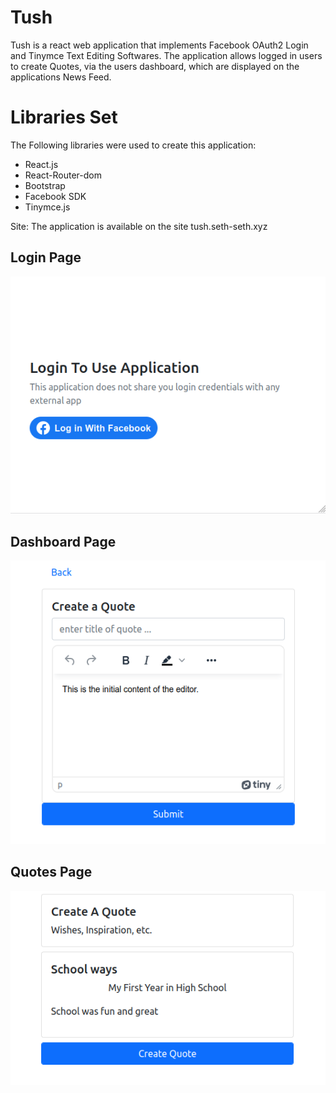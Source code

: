 # Tush

Tush is a react web application that implements Facebook OAuth2 Login and Tinymce Text Editing Softwares. The application allows logged in users to create Quotes, via the users dashboard, which are displayed on the applications News Feed.

# Libraries Set

The Following libraries were used to create this application:

- React.js
- React-Router-dom
- Bootstrap
- Facebook SDK
- Tinymce.js

Site: The application is available on the site tush.seth-seth.xyz

## Login Page
![Login Page](/static/images/login.png)

## Dashboard Page
![Dashboard Page](/static/images/dashboard.png)

## Quotes Page
![Quotes Page](/static/images/quotes.png)